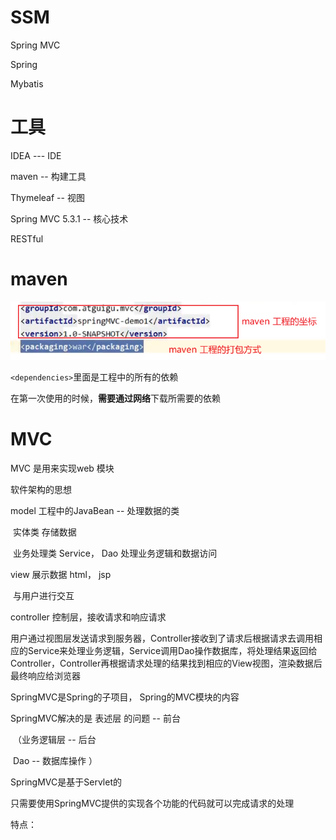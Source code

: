 # SSM

Spring MVC

Spring 

Mybatis



# 工具

IDEA --- IDE

maven -- 构建工具

Thymeleaf -- 视图

Spring MVC 5.3.1 -- 核心技术



RESTful 





# maven

![image-20240309162306148](image/mvc/image-20240309162306148.png)

`<dependencies>`里面是工程中的所有的依赖

在第一次使用的时候，**需要通过网络**下载所需要的依赖





# MVC 

MVC 是用来实现web 模块

软件架构的思想 



model 工程中的JavaBean  -- 处理数据的类

​	实体类	存储数据

​	业务处理类	Service， Dao  处理业务逻辑和数据访问

view 展示数据 html， jsp

​	与用户进行交互

controller 	控制层，接收请求和响应请求





用户通过视图层发送请求到服务器，Controller接收到了请求后根据请求去调用相应的Service来处理业务逻辑，Service调用Dao操作数据库，将处理结果返回给Controller，Controller再根据请求处理的结果找到相应的View视图，渲染数据后最终响应给浏览器





SpringMVC是Spring的子项目， Spring的MVC模块的内容 

SpringMVC解决的是 表述层 的问题 -- 前台

​	（业务逻辑层 -- 后台

​	Dao -- 数据库操作 ）



SpringMVC是基于Servlet的

只需要使用SpringMVC提供的实现各个功能的代码就可以完成请求的处理





特点：













